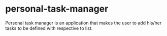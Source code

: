 # personal-task-manager

Personal task manager is an application that makes the user to add his/her tasks to be defined with respective to list.

